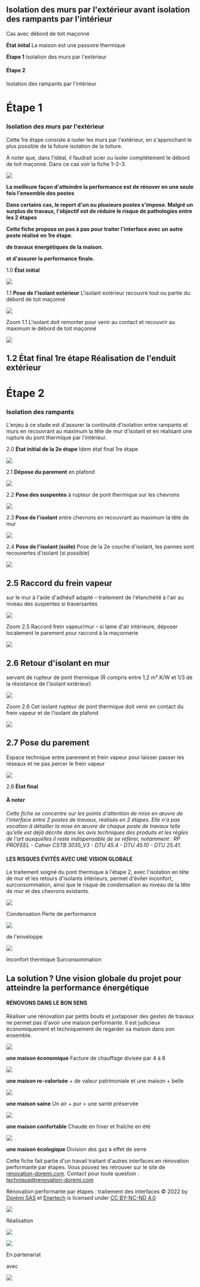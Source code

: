 ## Isolation des murs par l'extérieur avant isolation des rampants par l'intérieur

Cas avec débord de toit maçonné

**État inital** La maison est une passoire thermique

**Étape 1** Isolation des murs par l'extérieur

#### **Étape 2**

Isolation des rampants par l'intérieur

# **Étape 1**

### **Isolation des murs par l'extérieur**

Cette 1re étape consiste à isoler les murs par l'extérieur, en s'approchant le plus possible de la future isolation de la toiture.

À noter que, dans l'idéal, il faudrait scier ou isoler complétement le débord de toit maçonné. Dans ce cas voir la fiche 1–2–3.

![](<images/Interface ITE - rampants avec débord de toit maçonné/_page_0_Picture_10.jpeg>)

**La meilleure façon d'atteindre la performance est de rénover en une seule fois l'ensemble des postes** 

**Dans certains cas, le report d'un ou plusieurs postes s'impose. Malgré un surplus de travaux, l'objectif est de réduire le risque de pathologies entre les 2 étapes** 

**Cette fiche propose un pas à pas pour traiter l'interface avec un autre poste réalisé en 1re étape.**

**de travaux énergétiques de la maison.**

**et d'assurer la performance finale.**

1.0 **État initial**

![](<images/Interface ITE - rampants avec débord de toit maçonné/_page_0_Figure_12.jpeg>)

1.1 **Pose de l'isolant extérieur** L'isolant extérieur recouvre tout ou partie du débord de toit maçonné

![](<images/Interface ITE - rampants avec débord de toit maçonné/_page_0_Picture_14.jpeg>)

Zoom 1.1 L'isolant doit remonter pour venir au contact et recouvrir au maximum le débord de toit maçonné

![](<images/Interface ITE - rampants avec débord de toit maçonné/_page_1_Picture_0.jpeg>)

## 1.2 **État final 1re étape**  Réalisation de l'enduit extérieur

# **Étape 2**

### **Isolation des rampants**

L'enjeu à ce stade est d'assurer la continuité d'isolation entre rampants et murs en recouvrant au maximum la tête de mur d'isolant et en réalisant une rupture du pont thermique par l'intérieur.

2.0 **État initial de la 2e étape** Idem état final 1re étape

![](<images/Interface ITE - rampants avec débord de toit maçonné/_page_1_Picture_6.jpeg>)

2.1 **Dépose du parement**  en plafond

![](<images/Interface ITE - rampants avec débord de toit maçonné/_page_1_Picture_8.jpeg>)

2.2 **Pose des suspentes** à rupteur de pont thermique sur les chevrons

![](<images/Interface ITE - rampants avec débord de toit maçonné/_page_1_Picture_10.jpeg>)

2.3 **Pose de l'isolant** entre chevrons en recouvrant au maximum la tête de mur

![](<images/Interface ITE - rampants avec débord de toit maçonné/_page_1_Picture_12.jpeg>)

2.4 **Pose de l'isolant (suite)** Pose de la 2e couche d'isolant, les pannes sont recouvertes d'isolant (si possible)

![](<images/Interface ITE - rampants avec débord de toit maçonné/_page_1_Picture_14.jpeg>)

## 2.5 **Raccord du frein vapeur**

sur le mur à l'aide d'adhésif adapté – traitement de l'étanchéité à l'air au niveau des suspentes si traversantes

![](<images/Interface ITE - rampants avec débord de toit maçonné/_page_2_Figure_0.jpeg>)

Zoom 2.5 Raccord frein vapeur/mur – si lame d'air intérieure, déposer localement le parement pour raccord à la maçonnerie

![](<images/Interface ITE - rampants avec débord de toit maçonné/_page_2_Picture_2.jpeg>)

## 2.6 **Retour d'isolant en mur**

servant de rupteur de pont thermique (R compris entre 1,2 m².K/W et 1/3 de la résistance de l'isolant extérieur)

![](<images/Interface ITE - rampants avec débord de toit maçonné/_page_2_Picture_5.jpeg>)

Zoom 2.6 Cet isolant rupteur de pont thermique doit venir en contact du frein vapeur et de l'isolant de plafond

![](<images/Interface ITE - rampants avec débord de toit maçonné/_page_2_Picture_7.jpeg>)

## 2.7 **Pose du parement**

Espace technique entre parement et frein vapeur pour laisser passer les réseaux et ne pas percer le frein vapeur

![](<images/Interface ITE - rampants avec débord de toit maçonné/_page_2_Picture_10.jpeg>)

2.8 **État final**

#### **À noter**

*Cette fiche se concentre sur les points d'attention de mise en œuvre de l'interface entre 2 postes de travaux, réalisés en 2 étapes. Elle n'a pas vocation à détailler la mise en œuvre de chaque poste de travaux telle qu'elle est déjà décrite dans les avis techniques des produits et les règles de l'art auxquelles il reste indispensable de se référer, notamment : RP PROFEEL - Cahier CSTB 3035_V3 - DTU 45.4 - DTU 45.10 - DTU 25.41.*

#### LES RISQUES ÉVITÉS AVEC UNE VISION GLOBALE

Le traitement soigné du pont thermique à l'étape 2, avec l'isolation en tête de mur et les retours d'isolants intérieurs, permet d'éviter inconfort, surconsommation, ainsi que le risque de condensation au niveau de la tête de mur et des chevrons existants.

![](<images/Interface ITE - rampants avec débord de toit maçonné/_page_2_Picture_18.jpeg>)

Condensation Perte de performance

![](<images/Interface ITE - rampants avec débord de toit maçonné/_page_2_Picture_20.jpeg>)

de l'enveloppe

![](<images/Interface ITE - rampants avec débord de toit maçonné/_page_2_Picture_22.jpeg>)

Inconfort thermique Surconsommation

## La solution ? Une vision globale du projet pour atteindre la performance énergétique

#### RÉNOVONS DANS LE BON SENS

Réaliser une rénovation par petits bouts et juxtaposer des gestes de travaux ne permet pas d'avoir une maison performante. Il est judicieux économiquement et techniquement de regarder sa maison dans son ensemble.

![](<images/Interface ITE - rampants avec débord de toit maçonné/_page_3_Picture_3.jpeg>)

**une maison économique** Facture de chauffage divisée par 4 à 8

![](<images/Interface ITE - rampants avec débord de toit maçonné/_page_3_Picture_5.jpeg>)

**une maison re-valorisée** + de valeur patrimoniale et une maison + belle

![](<images/Interface ITE - rampants avec débord de toit maçonné/_page_3_Picture_7.jpeg>)

**une maison saine** Un air + pur = une santé préservée

![](<images/Interface ITE - rampants avec débord de toit maçonné/_page_3_Picture_9.jpeg>)

**une maison confortable** Chaude en hiver et fraîche en été

![](<images/Interface ITE - rampants avec débord de toit maçonné/_page_3_Picture_11.jpeg>)

**une maison écologique** Division des gaz à effet de serre

Cette fiche fait partie d'un travail traitant d'autres interfaces en rénovation performante par étapes. Vous pouvez les retrouver sur le site de [rénovation-doremi.com](https://www.renovation-doremi.com/fr/). Contact pour toute question : [technique@renovation-doremi.com](mailto:technique%40renovation-doremi.com?subject=)

Rénovation performante par étapes : traitement des interfaces © 2022 by [Dorémi SAS](https://www.renovation-doremi.com/fr/) et [Enertech](https://www.enertech.fr/) is licensed under [CC BY-NC-ND 4.0](https://creativecommons.org/licenses/by-nc-nd/4.0/?ref=chooser-v1)

![](<images/Interface ITE - rampants avec débord de toit maçonné/_page_3_Picture_15.jpeg>)

Réalisation

![](<images/Interface ITE - rampants avec débord de toit maçonné/_page_3_Picture_17.jpeg>)

![](<images/Interface ITE - rampants avec débord de toit maçonné/_page_3_Picture_18.jpeg>)

En partenariat

avec

![](<images/Interface ITE - rampants avec débord de toit maçonné/_page_3_Picture_20.jpeg>)
